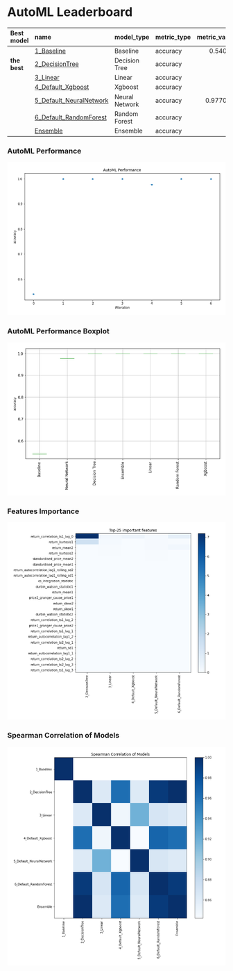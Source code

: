 # AutoML Leaderboard

| Best model   | name                                                         | model_type     | metric_type   |   metric_value |   train_time |
|:-------------|:-------------------------------------------------------------|:---------------|:--------------|---------------:|-------------:|
|              | [1_Baseline](1_Baseline/README.md)                           | Baseline       | accuracy      |       0.54023  |         6.17 |
| **the best** | [2_DecisionTree](2_DecisionTree/README.md)                   | Decision Tree  | accuracy      |       1        |        10.43 |
|              | [3_Linear](3_Linear/README.md)                               | Linear         | accuracy      |       1        |         9.77 |
|              | [4_Default_Xgboost](4_Default_Xgboost/README.md)             | Xgboost        | accuracy      |       1        |         9.55 |
|              | [5_Default_NeuralNetwork](5_Default_NeuralNetwork/README.md) | Neural Network | accuracy      |       0.977011 |         9.66 |
|              | [6_Default_RandomForest](6_Default_RandomForest/README.md)   | Random Forest  | accuracy      |       1        |        14    |
|              | [Ensemble](Ensemble/README.md)                               | Ensemble       | accuracy      |       1        |         0.19 |

### AutoML Performance
![AutoML Performance](ldb_performance.png)

### AutoML Performance Boxplot
![AutoML Performance Boxplot](ldb_performance_boxplot.png)

### Features Importance
![features importance across models](features_heatmap.png)



### Spearman Correlation of Models
![models spearman correlation](correlation_heatmap.png)

